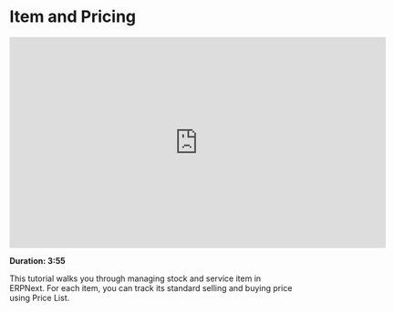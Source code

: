 # Item and Pricing

<iframe width="660" height="371" src="https://www.youtube.com/embed/_fjFnEjvGt8" frameborder="0" allowfullscreen></iframe>

**Duration: 3:55**

This tutorial walks you through managing stock and service item in ERPNext. For each item, you can track its standard selling and buying price using Price List.
